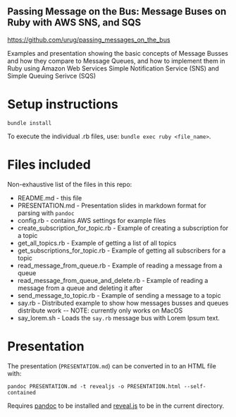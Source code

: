 Passing Message on the Bus: Message Buses on Ruby with AWS SNS, and SQS
------------------------------------------------

https://github.com/urug/passing_messages_on_the_bus

Examples and presentation showing the basic concepts of Message Busses and
how they compare to Message Queues, and how to implement them in Ruby using
Amazon Web Services Simple Notification Service (SNS) and Simple Queuing
Serivce (SQS)

# Setup instructions

`bundle install`

To execute the individual .rb files, use: `bundle exec ruby <file_name>`.

# Files included

Non-exhaustive list of the files in this repo:

* README.md - this file
* PRESENTATION.md - Presentation slides in markdown format for parsing with `pandoc`
* config.rb - contains AWS settings for example files
* create_subscription_for_topic.rb - Example of creating a subscription for a topic
* get_all_topics.rb - Example of getting a list of all topics
* get_subscriptions_for_topic.rb  - Example of getting all subscribers for a topic
* read_message_from_queue.rb - Example of reading a message from a queue
* read_message_from_queue_and_delete.rb - Example of reading a message from a queue and deleting it after
* send_message_to_topic.rb - Example of sending a message to a topic
* say.rb - Distributed example to show how messages busses and queues distribute work -- NOTE: currently only works on MacOS
* say_lorem.sh - Loads the `say.rb` message bus with Lorem Ipsum text.

# Presentation

The presentation (`PRESENTATION.md`) can be converted in to an HTML file with:

`pandoc PRESENTATION.md -t revealjs -o PRESENTATION.html --self-contained`

Requires [pandoc](https://pandoc.org) to be installed and [reveal.js](https://reveal.js) to be in the current directory.
